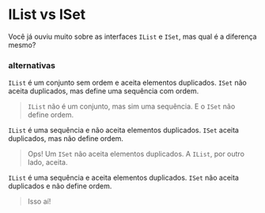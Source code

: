 ﻿IList vs ISet
===============

Você já ouviu muito sobre as interfaces `IList` e `ISet`, mas qual é a diferença mesmo?

### alternativas

`IList` é um conjunto sem ordem e aceita elementos duplicados. `ISet` não aceita duplicados, mas define uma sequência com ordem.

> `IList` não é um conjunto, mas sim uma sequência. E o `ISet` não define ordem.



`IList` é uma sequência e não aceita elementos duplicados. `ISet` aceita duplicados, mas não define ordem.

> Ops! Um `ISet` não aceita elementos duplicados. A `IList`, por outro lado, aceita.



`IList` é uma sequência e aceita elementos duplicados. `ISet` não aceita duplicados e não define ordem.

> Isso aí!

